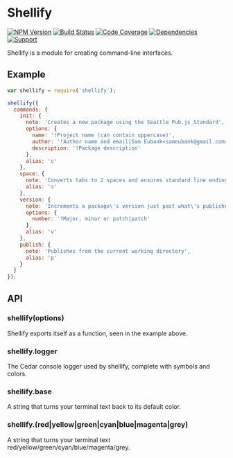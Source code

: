 # Shellify

[![NPM Version](https://badge.fury.io/js/shellify.png)](http://badge.fury.io/js/shellify)
[![Build Status](https://travis-ci.org/lighterio/shellify.png?branch=master)](https://travis-ci.org/lighterio/shellify)
[![Code Coverage](https://coveralls.io/repos/lighterio/shellify/badge.png?branch=master)](https://coveralls.io/r/lighterio/shellify)
[![Dependencies](https://david-dm.org/lighterio/shellify.png?theme=shields.io)](https://david-dm.org/lighterio/shellify)
[![Support](http://img.shields.io/gittip/zerious.png)](https://www.gittip.com/lighterio/)

Shellify is a module for creating command-line interfaces.

## Example

```javascript
var shellify = require('shellify');

shellify({
  commands: {
    init: {
      note: 'Creates a new package using the Seattle Pub.js Standard',
      options: {
        name: '!Project name (can contain uppercase)',
        author: '!Author name and email|Sam Eubank<sameubank@gmail.com>',
        description: '!Package description'
      },
      alias: 'c'
    },
    space: {
      note: 'Converts tabs to 2 spaces and ensures standard line endings',
      alias: 's'
    },
    version: {
      note: 'Increments a package\'s version just past what\'s published',
      options: {
        number: '?Major, minor or patch|patch'
      },
      alias: 'v'
    },
    publish: {
      note: 'Publishes from the current working directory',
      alias: 'p'
    }
  }
});
```

## API

### shellify(options)

Shellify exports itself as a function, seen in the example above.

### shellify.logger

The Cedar console logger used by shellify, complete with symbols and colors.

### shellify.base

A string that turns your terminal text back to its default color.

### shellify.(red|yellow|green|cyan|blue|magenta|grey)

A string that turns your terminal text red/yellow/green/cyan/blue/magenta/grey.
